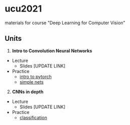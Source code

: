 # ucu2021
materials for course "Deep Learning for Computer Vision"


## Units


1.  **Intro to Convolution Neural Networks**

  - Lecture
    -  Slides [UPDATE LINK]
  - Practice
    - [intro to pytorch](https://colab.research.google.com/github/lyubonko/ucu2020cv/blob/master/assignments/a1_pytorch.ipynb)
    - [simple nets](https://colab.research.google.com/github/lyubonko/ucu2020cv/blob/master/assignments/a2_simple_network.ipynb)     
    
2.  **CNNs in depth**

  - Lecture
    -  Slides [UPDATE LINK]
  - Practice  
    - [classification](https://colab.research.google.com/github/lyubonko/ucu2020cv/blob/master/assignments/a3_cifar10.ipynb)
